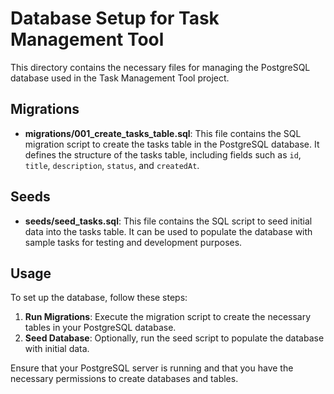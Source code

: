 # Database Setup for Task Management Tool

This directory contains the necessary files for managing the PostgreSQL database used in the Task Management Tool project.

## Migrations

- **migrations/001_create_tasks_table.sql**: This file contains the SQL migration script to create the tasks table in the PostgreSQL database. It defines the structure of the tasks table, including fields such as `id`, `title`, `description`, `status`, and `createdAt`.

## Seeds

- **seeds/seed_tasks.sql**: This file contains the SQL script to seed initial data into the tasks table. It can be used to populate the database with sample tasks for testing and development purposes.

## Usage

To set up the database, follow these steps:

1. **Run Migrations**: Execute the migration script to create the necessary tables in your PostgreSQL database.
2. **Seed Database**: Optionally, run the seed script to populate the database with initial data.

Ensure that your PostgreSQL server is running and that you have the necessary permissions to create databases and tables.